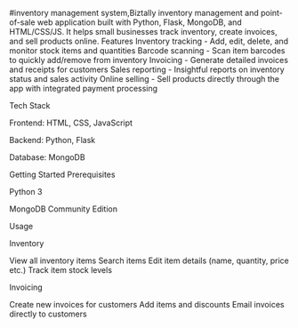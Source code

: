 #inventory management system,Biztally 
inventory management and point-of-sale web application built with Python, Flask, MongoDB, and HTML/CSS/JS. It helps small businesses track inventory, create invoices, and sell products online.
Features
Inventory tracking - Add, edit, delete, and monitor stock items and quantities Barcode scanning - Scan item barcodes to quickly add/remove from inventory Invoicing - Generate detailed invoices and receipts for customers Sales reporting - Insightful reports on inventory status and sales activity Online selling - Sell products directly through the app with integrated payment processing

Tech Stack

Frontend: HTML, CSS, JavaScript

Backend: Python, Flask

Database: MongoDB

Getting Started
Prerequisites

Python 3

MongoDB Community Edition

Usage

Inventory

View all inventory items
Search items
Edit item details (name, quantity, price etc.)
Track item stock levels

Invoicing

Create new invoices for customers
Add items and discounts
Email invoices directly to customers

